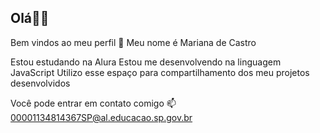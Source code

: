 ## Olá👋✨
Bem vindos ao meu perfil 💙
Meu nome é Mariana de Castro

Estou estudando na Alura
Estou me desenvolvendo na linguagem JavaScript
Utilizo esse espaço para compartilhamento dos meu projetos desenvolvidos

Você pode entrar em contato comigo 📫
00001134814367SP@al.educacao.sp.gov.br
<!--
**MarianaCastr0/MarianaCastr0** is a ✨ _special_ ✨ repository because its `README.md` (this file) appears on your GitHub profile.

Here are some ideas to get you started:

- 🔭 I’m currently working on ...
- 🌱 I’m currently learning ...
- 👯 I’m looking to collaborate on ...
- 🤔 I’m looking for help with ...
- 💬 Ask me about ...
- 📫 How to reach me: ...
- 😄 Pronouns: ...
- ⚡ Fun fact: ...
-->
